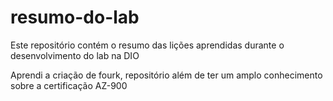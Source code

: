 # resumo-do-lab
Este repositório contém o resumo das lições aprendidas durante o desenvolvimento do lab na DIO

Aprendi a criação de fourk, repositório além de ter um amplo conhecimento sobre a certificação AZ-900
